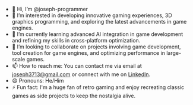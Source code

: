 - 👋 Hi, I’m @joseph-programmer
- 👀 I’m interested in developing innovative gaming experiences, 3D graphics programming, and exploring the latest advancements in game engines.
- 🌱 I’m currently learning advanced AI integration in game development and refining my skills in cross-platform optimization.
- 💞️ I’m looking to collaborate on projects involving game development, tool creation for game engines, and optimizing performance in large-scale games.
- 📫 How to reach me: You can contact me via email at joseph3713@gmail.com or connect with me on [LinkedIn](https://linkedin.com/in/joseph--fernandez).
- 😄 Pronouns: He/Him
- ⚡ Fun fact: I'm a huge fan of retro gaming and enjoy recreating classic games as side projects to keep the nostalgia alive.



